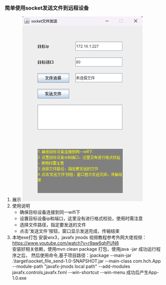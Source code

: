 ### 简单使用socket发送文件到远程设备
1. 展示
    ![image](https://github.com/liftp/socket_file_send/blob/main/src/main/resources/app_img.png?raw=true)
2. 使用说明
    * 确保目标设备连接到同一wifi下 
    * 设置目标设备ip和端口，这里没有进行格式校验，使用时需注意
    * 选择文件路径，指定要发送的文件 
    * 点击'发送文件'按钮，窗口显示发送完成，传输结束 
3. 本地exe打包
    安装wix3，javafx jmods 视频教程参考外网大佬视频：https://www.youtube.com/watch?v=r9aw6qhPUN8   
    安装好相关依赖，使用mvn clean package 打包，使用java -jar 成功运行程序之后，
    然后使用命令,基于项目路径：jpackage --main-jar .\target\socket_file_send-1.0-SNAPSHOT.jar --main-class com.hch.App --module-path "javafx-jmods local path" --add-modules javafx.controls,javafx.fxml --win-shortcut --win-menu
    成功后产生App-1.0.exe
    